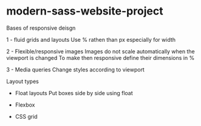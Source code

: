 # modern-sass-website-project

Bases of responsive deisgn

1 - fluid grids and layouts
Use % rathen than px especially for width

2 - Flexible/responsive images
Images do not scale automatically when the viewport is changed
To make then responsive define their dimensions in %

3 - Media queries
Change styles according to viewport


Layout types

- Float layouts
Put boxes side by side using float

- Flexbox

- CSS grid